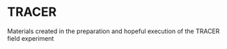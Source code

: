 # TRACER
Materials created in the preparation and hopeful execution of the TRACER field experiment 
